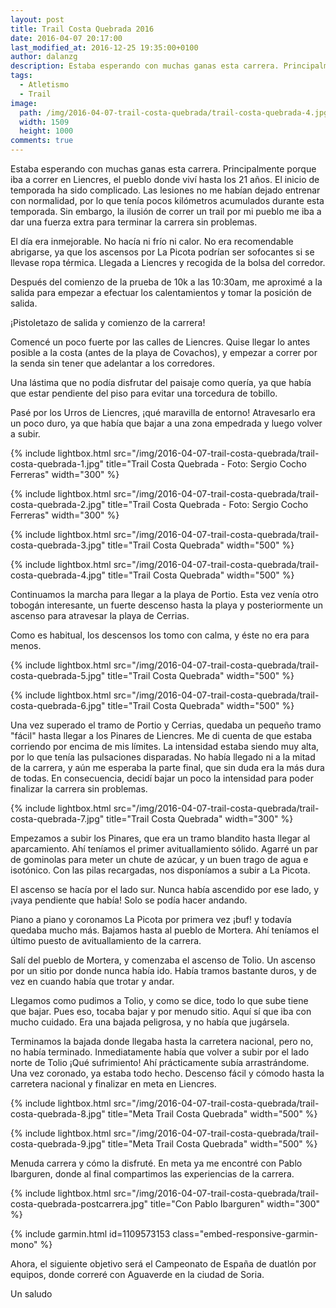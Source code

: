 ```yaml
---
layout: post
title: Trail Costa Quebrada 2016
date: 2016-04-07 20:17:00
last_modified_at: 2016-12-25 19:35:00+0100
author: dalanzg
description: Estaba esperando con muchas ganas esta carrera. Principalmente porque iba a correr en Liencres, el pueblo donde viví hasta los 21 años.
tags:
  - Atletismo
  - Trail
image:
  path: /img/2016-04-07-trail-costa-quebrada/trail-costa-quebrada-4.jpg
  width: 1509
  height: 1000
comments: true
---
```


Estaba esperando con muchas ganas esta carrera. Principalmente porque iba a correr en Liencres, el pueblo donde viví hasta los 21 años. El inicio de temporada ha sido complicado. Las lesiones no me habían dejado entrenar con normalidad, por lo que tenía pocos kilómetros acumulados durante esta temporada. Sin embargo, la ilusión de correr un trail por mi pueblo me iba a dar una fuerza extra para terminar la carrera sin problemas.

El día era inmejorable. No hacía ni frío ni calor. No era recomendable abrigarse, ya que los ascensos por La Picota podrían ser sofocantes si se llevase ropa térmica. Llegada a Liencres y recogida de la bolsa del corredor.

Después del comienzo de la prueba de 10k a las 10:30am, me aproximé a la salida para empezar a efectuar los calentamientos y tomar la posición de salida.

¡Pistoletazo de salida y comienzo de la carrera!

Comencé un poco fuerte por las calles de Liencres. Quise llegar lo antes posible a la costa (antes de la playa de Covachos), y empezar a correr por la senda sin tener que adelantar a los corredores.

Una lástima que no podía disfrutar del paisaje como quería, ya que había que estar pendiente del piso para evitar una torcedura de tobillo.

Pasé por los Urros de Liencres, ¡qué maravilla de entorno! Atravesarlo era un poco duro, ya que había que bajar a una zona empedrada y luego volver a subir.

{% include lightbox.html src="/img/2016-04-07-trail-costa-quebrada/trail-costa-quebrada-1.jpg" title="Trail Costa Quebrada - Foto: Sergio Cocho Ferreras" width="300" %}

{% include lightbox.html src="/img/2016-04-07-trail-costa-quebrada/trail-costa-quebrada-2.jpg" title="Trail Costa Quebrada - Foto: Sergio Cocho Ferreras" width="300" %}

{% include lightbox.html src="/img/2016-04-07-trail-costa-quebrada/trail-costa-quebrada-3.jpg" title="Trail Costa Quebrada" width="500" %}

{% include lightbox.html src="/img/2016-04-07-trail-costa-quebrada/trail-costa-quebrada-4.jpg" title="Trail Costa Quebrada" width="500" %}

Continuamos la marcha para llegar a la playa de Portio. Esta vez venía otro tobogán interesante, un fuerte descenso hasta la playa y posteriormente un ascenso para atravesar la playa de Cerrias.

Como es habitual, los descensos los tomo con calma, y éste no era para menos.

{% include lightbox.html src="/img/2016-04-07-trail-costa-quebrada/trail-costa-quebrada-5.jpg" title="Trail Costa Quebrada" width="500" %}

{% include lightbox.html src="/img/2016-04-07-trail-costa-quebrada/trail-costa-quebrada-6.jpg" title="Trail Costa Quebrada" width="500" %}

Una vez superado el tramo de Portio y Cerrias, quedaba un pequeño tramo "fácil" hasta llegar a los Pinares de Liencres. Me di cuenta de que estaba corriendo por encima de mis límites. La intensidad estaba siendo muy alta, por lo que tenía las pulsaciones disparadas. No había llegado ni a la mitad de la carrera, y aún me esperaba la parte final, que sin duda era la más dura de todas. En consecuencia, decidí bajar un poco la intensidad para poder finalizar la carrera sin problemas.

{% include lightbox.html src="/img/2016-04-07-trail-costa-quebrada/trail-costa-quebrada-7.jpg" title="Trail Costa Quebrada" width="300" %}

Empezamos a subir los Pinares, que era un tramo blandito hasta llegar al aparcamiento. Ahí teníamos el primer avituallamiento sólido. Agarré un par de gominolas para meter un chute de azúcar, y un buen trago de agua e isotónico. Con las pilas recargadas, nos disponíamos a subir a La Picota.

El ascenso se hacía por el lado sur. Nunca había ascendido por ese lado, y ¡vaya pendiente que había! Solo se podía hacer andando.

Piano a piano y coronamos La Picota por primera vez ¡buf! y todavía quedaba mucho más. Bajamos hasta al pueblo de Mortera. Ahí teníamos el último puesto de avituallamiento de la carrera.

Salí del pueblo de Mortera, y comenzaba el ascenso de Tolio. Un ascenso por un sitio por donde nunca había ido. Había tramos bastante duros, y de vez en cuando había que trotar y andar.

Llegamos como pudimos a Tolio, y como se dice, todo lo que sube tiene que bajar. Pues eso, tocaba bajar y por menudo sitio. Aquí sí que iba con mucho cuidado. Era una bajada peligrosa, y no había que jugársela.

Terminamos la bajada donde llegaba hasta la carretera nacional, pero no, no había terminado. Inmediatamente había que volver a subir por el lado norte de Tolio ¡Qué sufrimiento! Ahí prácticamente subía arrastrándome. Una vez coronado, ya estaba todo hecho. Descenso fácil y cómodo hasta la carretera nacional y finalizar en meta en Liencres.

{% include lightbox.html src="/img/2016-04-07-trail-costa-quebrada/trail-costa-quebrada-8.jpg" title="Meta Trail Costa Quebrada" width="500" %}

{% include lightbox.html src="/img/2016-04-07-trail-costa-quebrada/trail-costa-quebrada-9.jpg" title="Meta Trail Costa Quebrada" width="500" %}

Menuda carrera y cómo la disfruté. En meta ya me encontré con Pablo Ibarguren, donde al final compartimos las experiencias de la carrera.

{% include lightbox.html src="/img/2016-04-07-trail-costa-quebrada/trail-costa-quebrada-postcarrera.jpg" title="Con Pablo Ibarguren" width="300" %}

{% include garmin.html id=1109573153 class="embed-responsive-garmin-mono" %}

Ahora, el siguiente objetivo será el Campeonato de España de duatlón por equipos, donde correré con Aguaverde en la ciudad de Soria.

Un saludo
